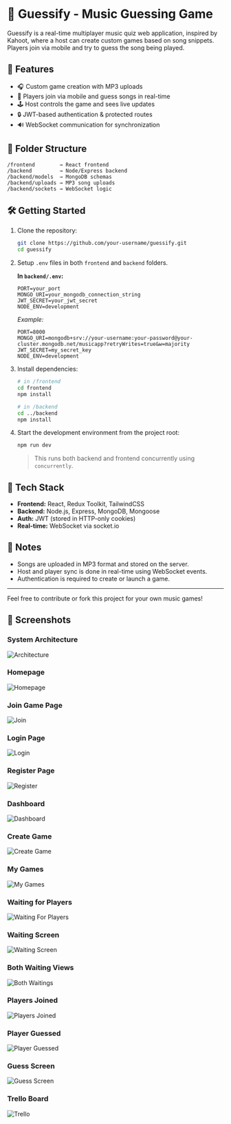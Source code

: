 # 🎵 Guessify - Music Guessing Game

Guessify is a real-time multiplayer music quiz web application, inspired by Kahoot, where a host can create custom games based on song snippets. Players join via mobile and try to guess the song being played.

## 🧠 Features

- 🎧 Custom game creation with MP3 uploads
- 📲 Players join via mobile and guess songs in real-time
- 🕹️ Host controls the game and sees live updates
- 🔒 JWT-based authentication & protected routes
- 🔊 WebSocket communication for synchronization

## 📂 Folder Structure

```
/frontend        → React frontend
/backend         → Node/Express backend
/backend/models  → MongoDB schemas
/backend/uploads → MP3 song uploads
/backend/sockets → WebSocket logic
```

## 🛠 Getting Started

1. Clone the repository:

   ```bash
   git clone https://github.com/your-username/guessify.git
   cd guessify
   ```

2. Setup `.env` files in both `frontend` and `backend` folders.

   **In `backend/.env`:**

   ```
   PORT=your_port
   MONGO_URI=your_mongodb_connection_string
   JWT_SECRET=your_jwt_secret
   NODE_ENV=development
   ```

   _Example:_

   ```
   PORT=8000
   MONGO_URI=mongodb+srv://your-username:your-password@your-cluster.mongodb.net/musicapp?retryWrites=true&w=majority
   JWT_SECRET=my_secret_key
   NODE_ENV=development
   ```

3. Install dependencies:

   ```bash
   # in /frontend
   cd frontend
   npm install

   # in /backend
   cd ../backend
   npm install
   ```

4. Start the development environment from the project root:

   ```bash
   npm run dev
   ```

   > This runs both backend and frontend concurrently using `concurrently`.

## 🧪 Tech Stack

- **Frontend:** React, Redux Toolkit, TailwindCSS
- **Backend:** Node.js, Express, MongoDB, Mongoose
- **Auth:** JWT (stored in HTTP-only cookies)
- **Real-time:** WebSocket via socket.io

## 📌 Notes

- Songs are uploaded in MP3 format and stored on the server.
- Host and player sync is done in real-time using WebSocket events.
- Authentication is required to create or launch a game.

---

Feel free to contribute or fork this project for your own music games!

## 📸 Screenshots

### System Architecture

![Architecture](./screenshots/architecture.png)

### Homepage

![Homepage](./screenshots/homepage.png)

### Join Game Page

![Join](./screenshots/join.png)

### Login Page

![Login](./screenshots/login.png)

### Register Page

![Register](./screenshots/register.png)

### Dashboard

![Dashboard](./screenshots/dashboard.png)

### Create Game

![Create Game](./screenshots/crate.png)

### My Games

![My Games](./screenshots/mygames.png)

### Waiting for Players

![Waiting For Players](./screenshots/waitingForPlayers.png)

### Waiting Screen

![Waiting Screen](./screenshots/waitingscreen.png)

### Both Waiting Views

![Both Waitings](./screenshots/bothwaitings.png)

### Players Joined

![Players Joined](./screenshots/playersJoined.png)

### Player Guessed

![Player Guessed](./screenshots/PlayerGuessed.png)

### Guess Screen

![Guess Screen](./screenshots/guessScreen.png)

### Trello Board

![Trello](./screenshots/trello.png)
